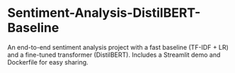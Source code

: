 # Sentiment-Analysis-DistilBERT-Baseline
An end-to-end sentiment analysis project with a fast baseline (TF-IDF + LR) and a fine-tuned transformer (DistilBERT). Includes a Streamlit demo and Dockerfile for easy sharing.
